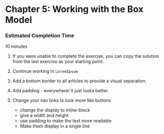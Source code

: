 # Chapter 5: Working with the Box Model

### Estimated Completion Time 
10 minutes
 

1. If you were unable to complete the exercise, you can copy the solution from the last exercise as your starting point.

1. Continue working in `LoremIpsum` 

1. Add a bottom border to all articles to provide a visual separation.

1. Add padding - everywhere! it just looks better.

1. Change your nav links to look more like buttons
    * change the display to inline-block
    * give a width and height 
    * use padding to make the text more readable 
    * Make them display in a single line

